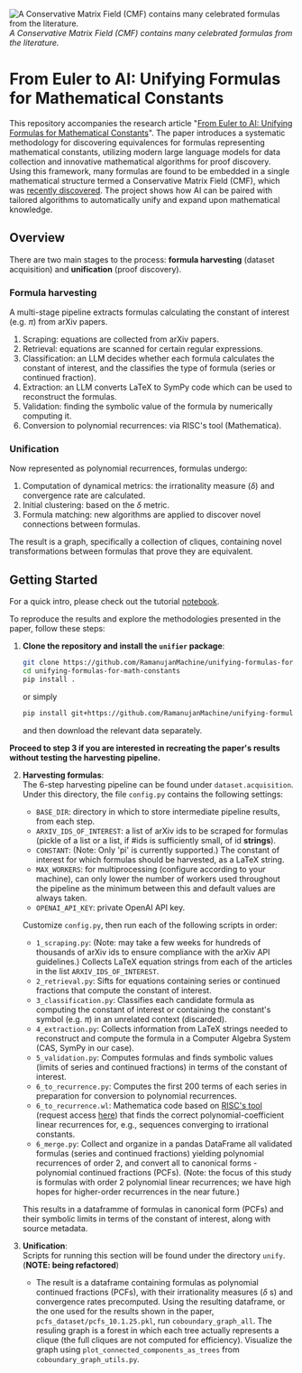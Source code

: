 ![A Conservative Matrix Field (CMF) contains many celebrated formulas from the literature.](image.png)
*A Conservative Matrix Field (CMF) contains many celebrated formulas from the literature.*

# From Euler to AI: Unifying Formulas for Mathematical Constants

This repository accompanies the research article "[From Euler to AI: Unifying Formulas for Mathematical Constants](https://arxiv.org/abs/2502.17533)".
The paper introduces a systematic methodology for discovering equivalences for formulas representing mathematical constants,
utilizing modern large language models for data collection and innovative mathematical algorithms for proof discovery.
Using this framework, many formulas are found to be embedded in a single mathematical structure termed a Conservative Matrix Field (CMF), which was [recently discovered](https://www.pnas.org/doi/10.1073/pnas.2321440121).
The project shows how AI can be paired with tailored algorithms to automatically unify and expand upon mathematical knowledge.

## Overview

There are two main stages to the process: **formula harvesting** (dataset acquisition) and **unification** (proof discovery).

### Formula harvesting

A multi-stage pipeline extracts formulas calculating the constant of interest (e.g. $\pi$) from arXiv papers.

1. Scraping: equations are collected from arXiv papers.
2. Retrieval: equations are scanned for certain regular expressions.
3. Classification: an LLM decides whether each formula calculates the constant of interest, and the classifies the type of formula (series or continued fraction).
4. Extraction: an LLM converts LaTeX to SymPy code which can be used to reconstruct the formulas.
5. Validation: finding the symbolic value of the formula by numerically computing it.
6. Conversion to polynomial recurrences: via RISC's tool (Mathematica).

### Unification

Now represented as polynomial recurrences, formulas undergo:  
1. Computation of dynamical metrics: the irrationality measure ($\delta$) and convergence rate are calculated.
2. Initial clustering: based on the $\delta$ metric.
3. Formula matching: new algorithms are applied to discover novel connections between formulas.

The result is a graph, specifically a collection of cliques, containing novel transformations between formulas that prove they are equivalent.

## Getting Started

For a quick intro, please check out the tutorial [notebook](https://colab.research.google.com/drive/13EC9hwEhoA_xvEu_7p_9wbIl2QjDknqC?authuser=1#scrollTo=Jh-CDhaF0twQ).

To reproduce the results and explore the methodologies presented in the paper, follow these steps:

1. **Clone the repository and install the `unifier` package**:
   ```bash
   git clone https://github.com/RamanujanMachine/unifying-formulas-for-math-constants.git
   cd unifying-formulas-for-math-constants
   pip install .
   ```

   or simply

   ```bash
   pip install git+https://github.com/RamanujanMachine/unifying-formulas-for-math-constants.git
   ```
   and then download the relevant data separately.

**Proceed to step 3 if you are interested in recreating the paper's results without testing the harvesting pipeline.**

2. **Harvesting formulas**:  
   The 6-step harvesting pipeline can be found under `dataset.acquisition`.  
   Under this directory, the file `config.py` contains the following settings:
   - `BASE_DIR`: directory in which to store intermediate pipeline results, from each step.
   - `ARXIV_IDS_OF_INTEREST`: a list of arXiv ids to be scraped for formulas (pickle of a list or a list, if #ids is sufficiently small, of id **strings**).  
   - `CONSTANT`: (Note: Only 'pi' is currently supported.) The constant of interest for which formulas should be harvested, as a LaTeX string. 
   - `MAX_WORKERS`: for multiprocessing (configure according to your machine), can only lower the number of workers used throughout the pipeline as the minimum between this and default values are always taken.
   - `OPENAI_API_KEY`: private OpenAI API key.

   Customize `config.py`, then run each of the following scripts in order:
   - `1_scraping.py`: (Note: may take a few weeks for hundreds of thousands of arXiv ids to ensure compliance with the arXiv API guidelines.) Collects LaTeX equation strings from each of the articles in the list `ARXIV_IDS_OF_INTEREST`.  
   - `2_retrieval.py`: Sifts for equations containing series or continued fractions that compute the constant of interest.
   - `3_classification.py`: Classifies each candidate formula as computing the constant of interest or containing the constant's symbol (e.g. $\pi$) in an unrelated context (discarded).
   - `4_extraction.py`: Collects information from LaTeX strings needed to reconstruct and compute the formula in a Computer Algebra System (CAS, SymPy in our case).
   - `5_validation.py`: Computes formulas and finds symbolic values (limits of series and continued fractions) in terms of the constant of interest.
   - `6_to_recurrence.py`: Computes the first 200 terms of each series in preparation for conversion to polynomial recurrences.
   - `6_to_recurrence.wl`: Mathematica code based on [RISC's tool](https://risc.jku.at/sw/guess/) (request access [here](https://www3.risc.jku.at/research/combinat/software/ergosum/installation.html#download)) that finds the correct polynomial-coefficient linear recurrences for, e.g., sequences converging to irrational constants.
   - `6_merge.py`: Collect and organize in a pandas DataFrame all validated formulas (series and continued fractions) yielding polynomial recurrences of order 2, and convert all to canonical forms - polynomial continued fractions (PCFs). (Note: the focus of this study is formulas with order 2 polynomial linear recurrences; we have high hopes for higher-order recurrences in the near future.)  

   This results in a dataframme of formulas in canonical form (PCFs) and their symbolic limits in terms of the constant of interest, along with source metadata.  

3. **Unification**:  
   Scripts for running this section will be found under the directory `unify`. (**NOTE: being refactored**)  
    - The result is a dataframe containing formulas as polynomial continued fractions (PCFs), with their irrationality measures ($\delta$ s) and convergence rates precomputed.
   Using the resulting dataframe, or the one used for the results shown in the paper, `pcfs_dataset/pcfs_10.1.25.pkl`, run `coboundary_graph_all`.
   The resuling graph is a forest in which each tree actually represents a clique (the full cliques are not computed for efficiency).
   Visualize the graph using `plot_connected_components_as_trees` from `coboundary_graph_utils.py`.
   

